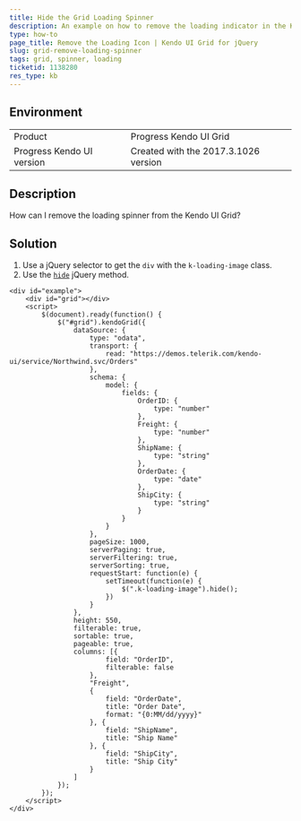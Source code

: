 ```yaml
---
title: Hide the Grid Loading Spinner
description: An example on how to remove the loading indicator in the Kendo UI Grid.
type: how-to
page_title: Remove the Loading Icon | Kendo UI Grid for jQuery
slug: grid-remove-loading-spinner
tags: grid, spinner, loading
ticketid: 1138280
res_type: kb
---
```


## Environment

<table>
 <tr>
  <td>Product</td>
  <td>Progress Kendo UI Grid</td>
 </tr>
 <tr>
  <td>Progress Kendo UI version</td>
  <td>Created with the 2017.3.1026 version</td>
 </tr>
</table>

## Description

How can I remove the loading spinner from the Kendo UI Grid?

## Solution

1. Use a jQuery selector to get the `div` with the `k-loading-image` class.
1. Use the [`hide`](https://api.jquery.com/hide/) jQuery method.

```dojo
<div id="example">
    <div id="grid"></div>
    <script>
        $(document).ready(function() {
            $("#grid").kendoGrid({
                dataSource: {
                    type: "odata",
                    transport: {
                        read: "https://demos.telerik.com/kendo-ui/service/Northwind.svc/Orders"
                    },
                    schema: {
                        model: {
                            fields: {
                                OrderID: {
                                    type: "number"
                                },
                                Freight: {
                                    type: "number"
                                },
                                ShipName: {
                                    type: "string"
                                },
                                OrderDate: {
                                    type: "date"
                                },
                                ShipCity: {
                                    type: "string"
                                }
                            }
                        }
                    },
                    pageSize: 1000,
                    serverPaging: true,
                    serverFiltering: true,
                    serverSorting: true,
                    requestStart: function(e) {
                        setTimeout(function(e) {
                            $(".k-loading-image").hide();
                        })
                    }
                },
                height: 550,
                filterable: true,
                sortable: true,
                pageable: true,
                columns: [{
                        field: "OrderID",
                        filterable: false
                    },
                    "Freight",
                    {
                        field: "OrderDate",
                        title: "Order Date",
                        format: "{0:MM/dd/yyyy}"
                    }, {
                        field: "ShipName",
                        title: "Ship Name"
                    }, {
                        field: "ShipCity",
                        title: "Ship City"
                    }
                ]
            });
        });
    </script>
</div>
```
